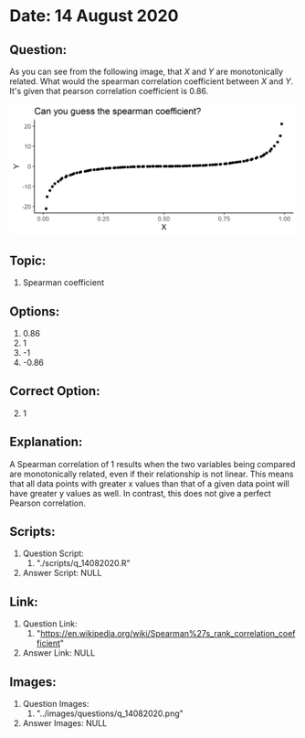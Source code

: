 # Date: 14 August 2020

## Question:
As you can see from the following image, that $X$ and $Y$ are monotonically related. What would the spearman correlation coefficient between $X$ and $Y$. It's given that pearson correlation coefficient is 0.86.

![](../images/questions/q_14082020.png)

## Topic:
1. Spearman coefficient

## Options:
1. 0.86
2. 1
3. -1
4. -0.86

## Correct Option:
2. 1

## Explanation:
A Spearman correlation of 1 results when the two variables being compared are monotonically related, even if their relationship is not linear. This means that all data points with greater x values than that of a given data point will have greater y values as well. In contrast, this does not give a perfect Pearson correlation.

## Scripts:
1. Question Script:
   1. "./scripts/q_14082020.R"
2. Answer Script: NULL

## Link:
1. Question Link:
   1. "https://en.wikipedia.org/wiki/Spearman%27s_rank_correlation_coefficient"
2. Answer Link: NULL

## Images:
1. Question Images: 
   1. "../images/questions/q_14082020.png"
2. Answer Images: NULL
